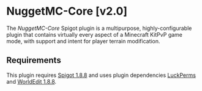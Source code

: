 # NuggetMC-Core [v2.0]

The *NuggetMC-Core* Spigot plugin is a multipurpose, highly-configurable plugin that contains virtually every aspect of a Minecraft KitPvP game mode, with support and intent for player terrain modification.

## Requirements

This plugin requires [Spigot 1.8.8](https://www.spigotmc.org/wiki/buildtools/#1-8-8) and uses plugin dependencies [LuckPerms](https://luckperms.net/download) and [WorldEdit 1.8.8](https://dev.bukkit.org/projects/worldedit/files/880435).